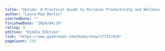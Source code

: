 ```yaml
---
title: "Uptime: A Practical Guide to Personal Productivity and Wellbeing"
author: "Laura Mae Martin"
startedDate: ""
finishedDate: "2024/04/29"
rating: 4
edition: "Kindle Edition"
link: "https://www.goodreads.com/book/show/177317620"
pageCount: 233
---
```



